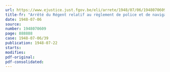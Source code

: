 ```yaml
---
url: https://www.ejustice.just.fgov.be/eli/arrete/1948/07/06/1948070609/justel
title-fr: "Arrêté du Régent relatif au règlement de police et de navigation des voies navigables administrées par l'Etat. -Droits de navigation (abrogé par AR 07-09-1950, art. 4)"
date: 1948-07-06
source:
number: 1948070609
page: 888888
case: 1948-07-06/39
publication: 1948-07-22
starts:
modifies:
pdf-original:
pdf-consolidated:
---
```


